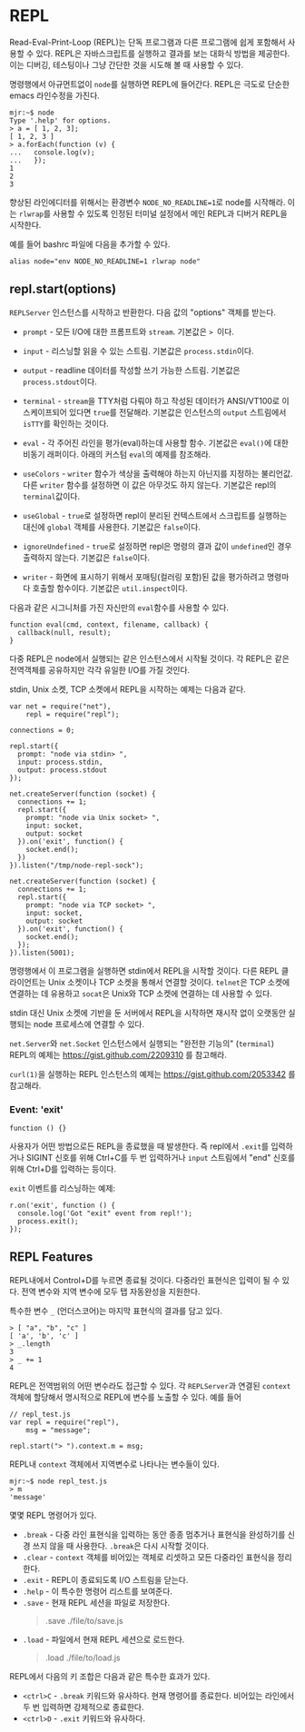 # REPL

Read-Eval-Print-Loop (REPL)는 단독 프로그램과 다른 프로그램에 쉽게 포함해서 사용할 수 있다.
REPL은 자바스크립트를 실행하고 결과를 보는 대화식 방법을 제공한다. 이는 디버깅, 테스팅이나
그냥 간단한 것을 시도해 볼 때 사용할 수 있다.

명령행에서 아규먼트없이 `node`를 실행하면 REPL에 들어간다.
REPL은 극도로 단순한 emacs 라인수정을 가진다.

    mjr:~$ node
    Type '.help' for options.
    > a = [ 1, 2, 3];
    [ 1, 2, 3 ]
    > a.forEach(function (v) {
    ...   console.log(v);
    ...   });
    1
    2
    3

향상된 라인에디터를 위해서는 환경변수 `NODE_NO_READLINE=1`로 node를 시작해라.
이는 `rlwrap`를 사용할 수 있도록 인정된 터미널 설정에서 메인 REPL과
디버거 REPL을 시작한다.

예를 들어 bashrc 파일에 다음을 추가할 수 있다.

    alias node="env NODE_NO_READLINE=1 rlwrap node"


## repl.start(options)

`REPLServer` 인스턴스를 시작하고 반환한다. 다음 값의 "options" 객체를 받는다.

 - `prompt` - 모든 I/O에 대한 프롬프트와 `stream`. 기본값은 `> `이다.

 - `input` - 리스닝할 읽을 수 있는 스트림. 기본값은 `process.stdin`이다.

 - `output` - readline 데이터를 작성할 쓰기 가능한 스트림. 기본값은
   `process.stdout`이다.

 - `terminal` - `stream`을 TTY처럼 다뤄야 하고 작성된 데이터가 ANSI/VT100로
   이스케이프되어 있다면 `true`를 전달해라. 기본값은 인스턴스의 `output` 스트림에서
   `isTTY`를 확인하는 것이다.

 - `eval` - 각 주어진 라인을 평가(eval)하는데 사용할 함수. 기본값은 `eval()`에 대한
   비동기 래퍼이다. 아래의 커스텀 `eval`의 예제를 참조해라.

 - `useColors` - `writer` 함수가 색상을 출력해야 하는지 아닌지를 지정하는 불리언값.
   다른 `writer` 함수를 설정하면 이 값은 아무것도 하지 않는다. 기본값은 repl의
   `terminal`값이다.

 - `useGlobal` - `true`로 설정하면 repl이 분리된 컨텍스트에서 스크립트를 실행하는
   대신에 `global` 객체를 사용한다. 기본값은 `false`이다.

 - `ignoreUndefined` - `true`로 설정하면 repl은 명령의 결과 값이 `undefined`인
   경우 출력하지 않는다. 기본값은 `false`이다.

 - `writer` - 화면에 표시하기 위해서 포매팅(컬러링 포함)된 값을 평가하려고
   명령마다 호출할 함수이다. 기본값은 `util.inspect`이다.

다음과 같은 시그니처를 가진 자신만의 `eval`함수를 사용할 수 있다.

    function eval(cmd, context, filename, callback) {
      callback(null, result);
    }

다중 REPL은 node에서 실행되는 같은 인스턴스에서 시작될 것이다. 각 REPL은 같은 전역객체를
공유하지만 각각 유일한 I/O를 가질 것인다.

stdin, Unix 소켓, TCP 소켓에서 REPL을 시작하는 예제는 다음과 같다.

    var net = require("net"),
        repl = require("repl");

    connections = 0;

    repl.start({
      prompt: "node via stdin> ",
      input: process.stdin,
      output: process.stdout
    });

    net.createServer(function (socket) {
      connections += 1;
      repl.start({
        prompt: "node via Unix socket> ",
        input: socket,
        output: socket
      }).on('exit', function() {
        socket.end();
      })
    }).listen("/tmp/node-repl-sock");

    net.createServer(function (socket) {
      connections += 1;
      repl.start({
        prompt: "node via TCP socket> ",
        input: socket,
        output: socket
      }).on('exit', function() {
        socket.end();
      });
    }).listen(5001);

명령행에서 이 프로그램을 실행하면 stdin에서 REPL을 시작할 것이다. 다른 REPL 클라이언트는
Unix 소켓이나 TCP 소켓을 통해서 연결할 것이다. `telnet`은 TCP 소켓에 연결하는 데 유용하고
`socat`은 Unix와 TCP 소켓에 연결하는 데 사용할 수 있다.

stdin 대신 Unix 소켓에 기반을 둔 서버에서 REPL을 시작하면 재시작 없이 오랫동안
실행되는 node 프로세스에 연결할 수 있다.

`net.Server`와 `net.Socket` 인스턴스에서 실행되는 "완전한 기능의" (`terminal`) REPL의
예제는 https://gist.github.com/2209310 를 참고해라.

`curl(1)`을 실행하는 REPL 인스턴스의 예제는
https://gist.github.com/2053342 를 참고해라.

### Event: 'exit'

`function () {}`

사용자가 어떤 방법으로든 REPL을 종료했을 때 발생한다. 즉 repl에서 `.exit`를 입력하거나
SIGINT 신호를 위해 Ctrl+C를 두 번 입력하거나 `input` 스트림에서 "end" 신호를 위해
Ctrl+D를 입력하는 등이다.

`exit` 이벤트를 리스닝하는 예제:

    r.on('exit', function () {
      console.log('Got "exit" event from repl!');
      process.exit();
    });


## REPL Features

<!-- type=misc -->

REPL내에서 Control+D를 누르면 종료될 것이다. 다중라인 표현식은 입력이 될 수 있다.
전역 변수와 지역 변수에 모두 탭 자동완성을 지원한다.

특수한 변수 `_` (언더스코어)는 마지막 표현식의 결과를 담고 있다.

    > [ "a", "b", "c" ]
    [ 'a', 'b', 'c' ]
    > _.length
    3
    > _ += 1
    4

REPL은 전역범위의 어떤 변수라도 접근할 수 있다.
각 `REPLServer`과 연결된 `context` 객체에 할당해서 명시적으로 REPL에 변수를
노출할 수 있다. 예를 들어

    // repl_test.js
    var repl = require("repl"),
        msg = "message";

    repl.start("> ").context.m = msg;

REPL내 `context` 객체에서 지역변수로 나타나는 변수들이 있다.

    mjr:~$ node repl_test.js
    > m
    'message'

몇몇 REPL 명령어가 있다.

  - `.break` - 다중 라인 표현식을 입력하는 동안 종종 멈추거나 표현식을 완성하기를 신경 쓰지
    않을 때 사용한다. `.break`은 다시 시작할 것이다.
  - `.clear` - `context` 객체를 비어있는 객체로 리셋하고 모든 다중라인 표현식을
    정리한다.
  - `.exit` - REPL이 종료되도록 I/O 스트림을 닫는다.
  - `.help` - 이 특수한 명령어 리스트를 보여준다.
  - `.save` - 현재 REPL 세션을 파일로 저장한다.
    >.save ./file/to/save.js
  - `.load` - 파일에서 현재 REPL 세션으로 로드한다.
    >.load ./file/to/load.js

REPL에서 다음의 키 조합은 다음과 같은 특수한 효과가 있다.

  - `<ctrl>C` - `.break` 키워드와 유사하다. 현재 명령어를 종료한다.
    비어있는 라인에서 두 번 입력하면 강제적으로 종료한다.
  - `<ctrl>D` - `.exit` 키워드와 유사하다.

